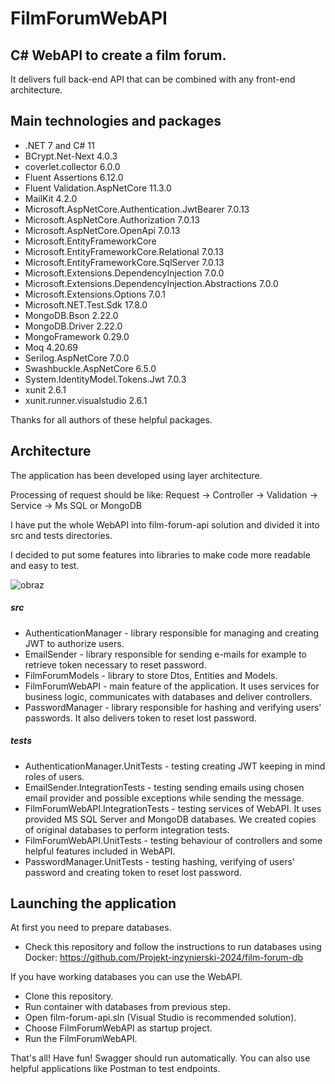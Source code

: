 # FilmForumWebAPI

## C# WebAPI to create a film forum. 
It delivers full back-end API that can be combined with any front-end architecture.

## Main technologies and packages
* .NET 7 and C# 11
* BCrypt.Net-Next 4.0.3
* coverlet.collector 6.0.0
* Fluent Assertions 6.12.0
* Fluent Validation.AspNetCore 11.3.0
* MailKit 4.2.0
* Microsoft.AspNetCore.Authentication.JwtBearer 7.0.13
* Microsoft.AspNetCore.Authorization 7.0.13
* Microsoft.AspNetCore.OpenApi 7.0.13
* Microsoft.EntityFrameworkCore
* Microsoft.EntityFrameworkCore.Relational 7.0.13
* Microsoft.EntityFrameworkCore.SqlServer 7.0.13
* Microsoft.Extensions.DependencyInjection 7.0.0
* Microsoft.Extensions.DependencyInjection.Abstractions 7.0.0
* Microsoft.Extensions.Options 7.0.1
* Microsoft.NET.Test.Sdk 17.8.0
* MongoDB.Bson 2.22.0
* MongoDB.Driver 2.22.0
* MongoFramework 0.29.0
* Moq 4.20.69
* Serilog.AspNetCore 7.0.0
* Swashbuckle.AspNetCore 6.5.0
* System.IdentityModel.Tokens.Jwt 7.0.3
* xunit 2.6.1
* xunit.runner.visualstudio 2.6.1

Thanks for all authors of these helpful packages.

## Architecture
The application has been developed using layer architecture.

Processing of request should be like:
Request -> Controller -> Validation -> Service -> Ms SQL or MongoDB

I have put the whole WebAPI into film-forum-api solution and divided it into src and tests directories.

I decided to put some features into libraries to make code more readable and easy to test.

![obraz](https://github.com/Projekt-inzynierski-2024/film-forum-api/assets/76125047/e69ade12-6ee7-46dd-b227-60f1adc616ec)

##### src
* AuthenticationManager - library responsible for managing and creating JWT to authorize users.
* EmailSender - library responsible for sending e-mails for example to retrieve token necessary to reset password.
* FilmForumModels - library to store Dtos, Entities and Models.
* FilmForumWebAPI - main feature of the application. It uses services for business logic, communicates with databases and deliver controllers.
* PasswordManager - library responsible for hashing and verifying users' passwords. It also delivers token to reset lost password.

##### tests
* AuthenticationManager.UnitTests - testing creating JWT keeping in mind roles of users.
* EmailSender.IntegrationTests - testing sending emails using chosen email provider and possible exceptions while sending the message.
* FilmForumWebAPI.IntegrationTests - testing services of WebAPI. It uses provided MS SQL Server and MongoDB databases. We created copies of original databases to perform integration tests.
* FilmForumWebAPI.UnitTests - testing behaviour of controllers and some helpful features included in WebAPI.
* PasswordManager.UnitTests - testing hashing, verifying of users' password and creating token to reset lost password.

## Launching the application
At first you need to prepare databases. 
* Check this repository and follow the instructions to run databases using Docker: https://github.com/Projekt-inzynierski-2024/film-forum-db 

If you have working databases you can use the WebAPI.
* Clone this repository.
* Run container with databases from previous step.
* Open film-forum-api.sln (Visual Studio is recommended solution).
* Choose FilmForumWebAPI as startup project.
* Run the FilmForumWebAPI.

That's all! Have fun!
Swagger should run automatically. You can also use helpful applications like Postman to test endpoints.










